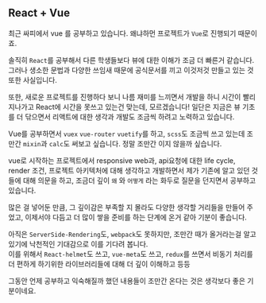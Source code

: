 ## React + Vue

최근 싸피에서 vue 를 공부하고 있습니다. 왜냐하먼 프로젝트가 `Vue`로 진행되기 때문이죠.

솔직히 `React`를 공부해서 다른 학생들보다 뷰에 대한 이해가 조금 더 빠른거 같습니다. 그러나 생소한 문법과 다양한 쓰임새 때문에 공식문서를 끼고 이것저것 만들고 있는 것 또한 사실입니다. 

또한, 새로운 프로젝트를 진행하다 보니 나름 재미를 느끼면서 개발을 하니 시간이 빨리 지나가고 React에 시간을 못쓰고 있는건 맞는데, 모르겠습니다! 일단은 지금은 뷰 기초를 더 닦으면서 리액트에 대한 생각과 개발도 조금씩 하려고 노력하고 있습니다.

Vue를 공부하면서 `vuex` `vue-router` `vuetify`를 하고, `scss`도 조금씩 쓰고 있는데 조만간 `mixin`과 `calc`도 써보고 싶습니다. 정말 조만간 이지 않을까 싶습니다.

vue로 시작하는 프로젝트에서 responsive web과, api요청에 대한 life cycle, render 조건, 프로젝트 아키텍처에 대해 생각하고 개발하면서 제가 기존에 알고 있던 것들에 대해 의문을 하고, 조금더 깊이 `왜` 와 `어떻게` 라는 화두로 질문을 던지면서 공부하고 있습니다.

많은 걸 넣어둔 만큼, 그 깊이감은 부족할 지 몰라도 다양한 생각할 거리들을 만들어 주었고, 이제서야 다듬고 더 많이 쌓을 준비를 하는 단계에 온거 같아 기분이 좋습니다.

아직은 `ServerSide-Rendering`도, `webpack`도 못하지만, 조만간 때가 올거라는걸 알고 있기에 낙천적인 기대감으로 이를 기다려 봅니다.  
이를 위해서 `React-helmet`도 쓰고, `vue-meta`도 쓰고, `redux`를 쓰면서 비동기 처리를 더 편하게 하기위한 라이브러리들에 대해 더 깊이 이해하고 등등

그동안 언제 공부하고 익숙해질까 했던 내용들이 조만간 온다는 것은 생각보다 좋은 기분이네요.
